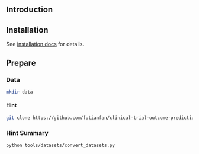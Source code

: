 ## Introduction

## Installation

See [installation docs](docs/installation/installation.md) for details.

## Prepare

### Data

```bash
mkdir data
```

#### Hint

```bash
git clone https://github.com/futianfan/clinical-trial-outcome-prediction.git data/clinical-trial-outcome-prediction
```

### Hint Summary

```bash
python tools/datasets/convert_datasets.py
```
